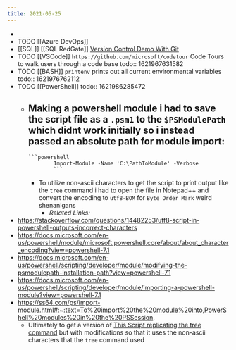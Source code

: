 ```yaml
---
title: 2021-05-25
---
```


-
- TODO [[Azure DevOps]]
- [[SQL]] [[SQL RedGate]] [Version Control Demo With Git](https://youtu.be/mNXipSFbV0s)
- TODO [[VSCode]] `https://github.com/microsoft/codetour` Code Tours to walk users through a code base
  todo:: 1621967631582
- TODO [[BASH]] `printenv` prints out all current environmental variables
  todo:: 1621976762112
- TODO [[PowerShell]]
  todo:: 1621986285472
	- Making a powershell module i had to save the script file as a `.psm1` to the `$PSModulePath` which didnt work initially so i instead passed an absolute path for module import:
		-
		  ```powershell
		  		  Import-Module -Name 'C:\PathToModule' -Verbose
		  		  ```
		- To utilize non-ascii characters to get the script to print output like the `tree` command i had to open the file in Notepad++ and convert the encoding to `utf8-BOM` for `Byte Order Mark` weird shenanigans
			- _Related Links:_
- https://stackoverflow.com/questions/14482253/utf8-script-in-powershell-outputs-incorrect-characters
- https://docs.microsoft.com/en-us/powershell/module/microsoft.powershell.core/about/about_character_encoding?view=powershell-7.1
- https://docs.microsoft.com/en-us/powershell/scripting/developer/module/modifying-the-psmodulepath-installation-path?view=powershell-7.1
- https://docs.microsoft.com/en-us/powershell/scripting/developer/module/importing-a-powershell-module?view=powershell-7.1
- https://ss64.com/ps/import-module.html#:~:text=To%20import%20the%20module%20into,PowerShell%20modules%20in%20the%20PSSession.
	- Ultimately to get a version of [This Script replicating the tree command](https://www.powershellgallery.com/packages/Show-Tree/1.0.0/Content/Show-Tree.ps1) but with modifications so that it uses the non-ascii characters that the `tree` command used